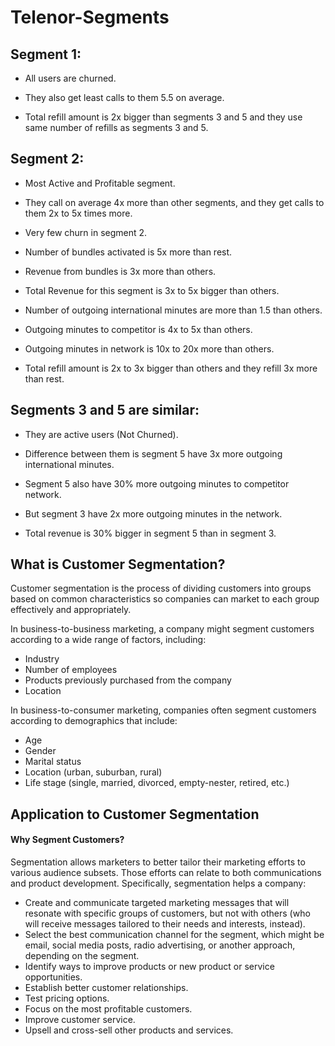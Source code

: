 # Telenor-Segments

## **Segment 1:**

- All users are churned.

- They also get least calls to them 5.5 on average.

- Total refill amount is 2x bigger than segments 3 and 5 and they use same number of refills as segments 3 and 5.

## **Segment 2:**

- Most Active and Profitable segment.

- They call on average 4x more than other segments, and they get calls to them 2x to 5x times more.

- Very few churn in segment 2.

- Number of bundles activated is 5x more than rest.

- Revenue from bundles is 3x more than others.

- Total Revenue for this segment is 3x to 5x bigger than others.

- Number of outgoing international minutes are more than 1.5 than others.

- Outgoing minutes to competitor is 4x to 5x than others.

- Outgoing minutes in network is 10x to 20x more than others.

- Total refill amount is 2x to 3x bigger than others and they refill 3x more than rest.

## **Segments 3 and 5 are similar:**

- They are active users (Not Churned).

- Difference between them is segment 5 have 3x more outgoing international minutes.

- Segment 5 also have 30% more outgoing minutes to competitor network.

- But segment 3 have 2x more outgoing minutes in the network.

- Total revenue is 30% bigger in segment 5 than in segment 3.


## What is Customer Segmentation?

Customer segmentation is the process of dividing customers into groups based on common characteristics so companies can market to each group effectively and appropriately.

In business-to-business marketing, a company might segment customers according to a wide range of factors, including:

- Industry
- Number of employees
- Products previously purchased from the company
- Location

In business-to-consumer marketing, companies often segment customers according to demographics that include:

- Age
- Gender
- Marital status
- Location (urban, suburban, rural)
- Life stage (single, married, divorced, empty-nester, retired, etc.)

## Application to Customer Segmentation
#### Why Segment Customers?
Segmentation allows marketers to better tailor their marketing efforts to various audience subsets. Those efforts can relate to both communications and product development. Specifically, segmentation helps a company:

- Create and communicate targeted marketing messages that will resonate with specific groups of customers, but not with others (who will receive messages tailored to their needs and interests, instead).
- Select the best communication channel for the segment, which might be email, social media posts, radio advertising, or another approach, depending on the segment. 
- Identify ways to improve products or new product or service opportunities.
- Establish better customer relationships.
- Test pricing options.
- Focus on the most profitable customers.
- Improve customer service.
- Upsell and cross-sell other products and services.

